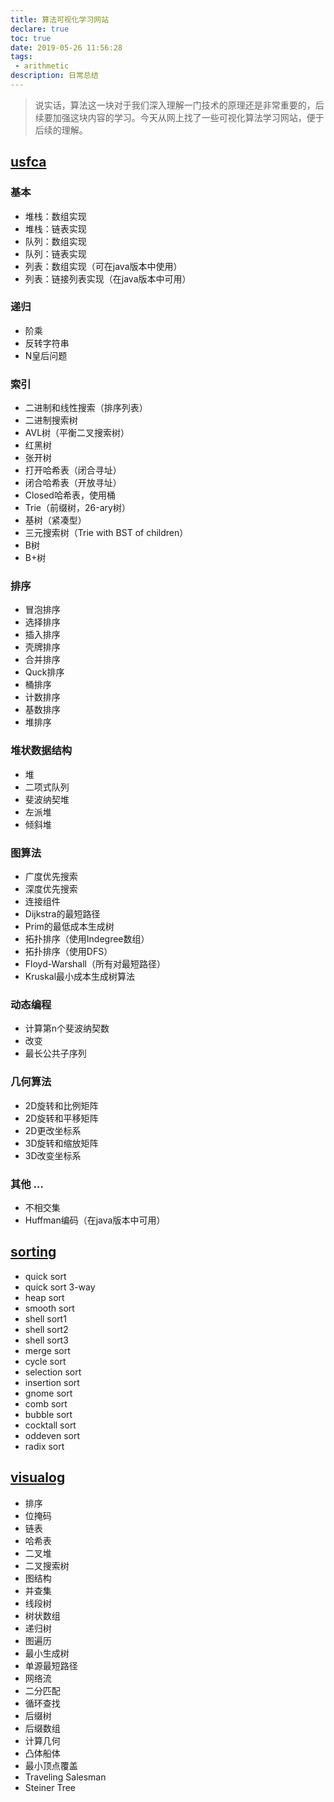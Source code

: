 ```yaml
---
title: 算法可视化学习网站
declare: true
toc: true
date: 2019-05-26 11:56:28
tags:
 - arithmetic
description: 日常总结
---
```

> 说实话，算法这一块对于我们深入理解一门技术的原理还是非常重要的，后续要加强这块内容的学习。今天从网上找了一些可视化算法学习网站，便于后续的理解。

## [usfca](http://www.cs.usfca.edu/~galles/visualization/Algorithms.html)
### 基本 
- 堆栈：数组实现
- 堆栈：链表实现
- 队列：数组实现
- 队列：链表实现
- 列表：数组实现（可在java版本中使用）
- 列表：链接列表实现（在java版本中可用）
### 递归 
- 阶乘
- 反转字符串
- N皇后问题
### 索引 
- 二进制和线性搜索（排序列表）
- 二进制搜索树
- AVL树（平衡二叉搜索树）
- 红黑树
- 张开树
- 打开哈希表（闭合寻址）
- 闭合哈希表（开放寻址）
- Closed哈希表，使用桶
- Trie（前缀树，26-ary树）
- 基树（紧凑型）
- 三元搜索树（Trie with BST of children）
- B树
- B+树
### 排序 
- 冒泡排序
- 选择排序
- 插入排序
- 壳牌排序
- 合并排序
- Quck排序
- 桶排序
- 计数排序
- 基数排序
- 堆排序
### 堆状数据结构 
- 堆
- 二项式队列
- 斐波纳契堆
- 左派堆
- 倾斜堆
### 图算法 
- 广度优先搜索
- 深度优先搜索
- 连接组件
- Dijkstra的最短路径
- Prim的最低成本生成树
- 拓扑排序（使用Indegree数组）
- 拓扑排序（使用DFS）
- Floyd-Warshall（所有对最短路径）
- Kruskal最小成本生成树算法
### 动态编程 
- 计算第n个斐波纳契数
- 改变
- 最长公共子序列
### 几何算法 
- 2D旋转和比例矩阵
- 2D旋转和平移矩阵
- 2D更改坐标系
- 3D旋转和缩放矩阵
- 3D改变坐标系
### 其他 … 
- 不相交集
- Huffman编码（在java版本中可用）

## [sorting](http://sorting.at/)
- quick sort
- quick sort 3-way
- heap sort
- smooth sort
- shell sort1
- shell sort2
- shell sort3
- merge sort
- cycle sort
- selection sort
- insertion sort
- gnome sort
- comb sort
- bubble sort
- cocktall sort
- oddeven sort
- radix sort

## [visualog](https://visualgo.net/zh)

- 排序
- 位掩码
- 链表
- 哈希表
- 二叉堆
- 二叉搜索树
- 图结构
- 并查集
- 线段树
- 树状数组
- 递归树
- 图遍历
- 最小生成树
- 单源最短路径
- 网络流
- 二分匹配
- 循环查找
- 后缀树
- 后缀数组
- 计算几何
- 凸体船体
- 最小顶点覆盖
- Traveling Salesman
- Steiner Tree
